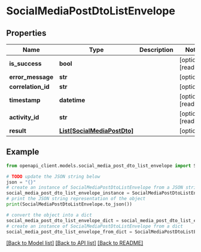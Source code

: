 # SocialMediaPostDtoListEnvelope


## Properties

Name | Type | Description | Notes
------------ | ------------- | ------------- | -------------
**is_success** | **bool** |  | [optional] [readonly] 
**error_message** | **str** |  | [optional] 
**correlation_id** | **str** |  | [optional] 
**timestamp** | **datetime** |  | [optional] [readonly] 
**activity_id** | **str** |  | [optional] [readonly] 
**result** | [**List[SocialMediaPostDto]**](SocialMediaPostDto.md) |  | [optional] 

## Example

```python
from openapi_client.models.social_media_post_dto_list_envelope import SocialMediaPostDtoListEnvelope

# TODO update the JSON string below
json = "{}"
# create an instance of SocialMediaPostDtoListEnvelope from a JSON string
social_media_post_dto_list_envelope_instance = SocialMediaPostDtoListEnvelope.from_json(json)
# print the JSON string representation of the object
print(SocialMediaPostDtoListEnvelope.to_json())

# convert the object into a dict
social_media_post_dto_list_envelope_dict = social_media_post_dto_list_envelope_instance.to_dict()
# create an instance of SocialMediaPostDtoListEnvelope from a dict
social_media_post_dto_list_envelope_from_dict = SocialMediaPostDtoListEnvelope.from_dict(social_media_post_dto_list_envelope_dict)
```
[[Back to Model list]](../README.md#documentation-for-models) [[Back to API list]](../README.md#documentation-for-api-endpoints) [[Back to README]](../README.md)


